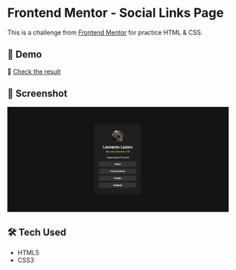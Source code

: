 # Frontend Mentor - Social Links Page

This is a challenge from [Frontend Mentor](https://www.frontendmentor.io) for practice HTML & CSS.

## 🚀 Demo
🔗 [Check the result](https://leonardolaz01.github.io/Social-links/)

## 📸 Screenshot
![screenshot](./screenshot.png)

## 🛠 Tech Used
- HTML5
- CSS3


